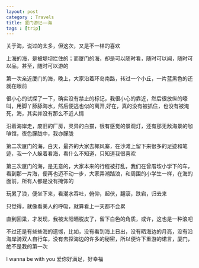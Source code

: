 ```yaml
---
layout: post
category : Travels
title: 厦门游记——海
tags : [trip]
---
```



关于海，说过的太多，但这次，又是不一样的喜欢

 

上海的海，是被堤坝拦住的；而厦门的海，却是可以随时看，随时可以闻，随时可以品，甚至，随时可以游的

 

第一次亲近厦门的海，晚上，大家沿着环岛南路，转过一个小丘，一片蓝黑色的还就在眼前

 

很小心的试探了一下，确实没有禁止的标记，我很小心的靠近，然后很放纵的嚎叫，用脚丫舔舔海水，然后便逃也似的离开,好在，真的没有被抓住，也没有被淹死，海，其实并没有那么不近人情

 

沿着海岸走，废旧的厂房，灵异的白猫，很有感觉的景观灯，还有那无敌海景的咖啡馆，夜色朦胧中，我亦朦胧

 

第二次厦门的海，白天，最齐的大家去椰风寨，在沙滩上留下来很多的足迹和笔迹，我一个人躲着看海，看什么不知道，只知道我很喜欢

 

第三次厦门的海，是无意的，大家本来的行程被打乱，我们在曾厝垵小学下的车，看到那一片海，便再也迈不动一步，大家弄潮踏浪，和周围的小学生一样，在海的面前，所有人都是没有掩饰的

 

玩累了浪，便坐下来，看潮水吞吐，俯仰，起伏，翻滚，跌宕，归去来

 

只觉得，就像看美人的呼吸，就算看上一天都不会累

 

直到回巢，才发现，我被太阳晒脱皮了，留下白色的角质，或许，这也是一种浪吧

 

不过还是有些些海的遗憾，比如，没有看到海上日出，没有晒海边的月亮，没有沿海岸骑双人自行车，没有去探海边的许多的秘密，所以便许下重游的诺言，厦门，绝不是我的第一次

 

I wanna be with you  爱你好满足，好幸福
